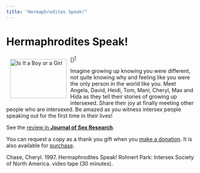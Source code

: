 ```yaml
---
title: "Hermaphrodites Speak!"
---
```


# Hermaphrodites Speak!

[<img src="/img/store/herms-group.jpg" width=150 height=104 alt="Is It a Boy or a Girl" align=left hspace=10 vspace=10>]<sup class="footnote" id="fnrev13391335985d8a20a37373e-1"><a href="#fn13391335985d8a20a37373e-1">1</a></sup>  

Imagine growing up knowing you were different, not quite knowing why and feeling like you were the only person in the world like you. Meet Angela, David, Heidi, Tom, Mani, Cheryl, Max and Hida as they tell their stories of growing up intersexed. Share their joy at finally meeting other people who are intersexed. Be amazed as you witness intersex people speaking out for the first time in their lives!  


See the <a href="http://www.findarticles.com/cf_0/m2372/3_37/68273932/p1/article.jhtml?term=hermaphroditism">review in __Journal of Sex Research__</a>.  


You can request a copy as a thank you gift when you <a href="/donate">make a donation</a>. It is also available for <a href="/videos/purchase">purchase</a>.  

Chase, Cheryl. 1997. Hermaphrodites Speak! Rohnert Park: Intersex Society of North America. video tape (30 minutes).

 [1]: /donate